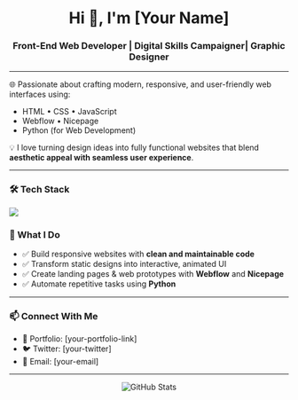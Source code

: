 <h1 align="center">Hi 👋, I'm [Your Name]</h1>
<h3 align="center">Front-End Web Developer | Digital Skills Campaigner| Graphic Designer</h3>

---

🌐 Passionate about crafting modern, responsive, and user-friendly web interfaces using:
- HTML • CSS • JavaScript  
- Webflow • Nicepage  
- Python (for Web Development)

💡 I love turning design ideas into fully functional websites that blend **aesthetic appeal with seamless user experience**.

---

### 🛠️ Tech Stack

<p align="left">
  <img src="https://skillicons.dev/icons?i=html,css,js,webflow,python" />
</p>

### 🎯 What I Do

- ✅ Build responsive websites with **clean and maintainable code**
- ✅ Transform static designs into interactive, animated UI
- ✅ Create landing pages & web prototypes with **Webflow** and **Nicepage**
- ✅ Automate repetitive tasks using **Python**

---

### 📫 Connect With Me

- 💼 Portfolio: [your-portfolio-link]
- 🐦 Twitter: [your-twitter]
- 💌 Email: [your-email]

---

<p align="center">
  <img src="https://github-readme-stats.vercel.app/api?username=yourusername&show_icons=true&theme=default" alt="GitHub Stats" />
</p>
